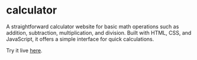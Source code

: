 # calculator

A straightforward calculator website for basic math operations such as addition, subtraction, multiplication, and division. Built with HTML, CSS, and JavaScript, it offers a simple interface for quick calculations.

Try it live [here](https://anwarmadani.github.io/calculator/).
